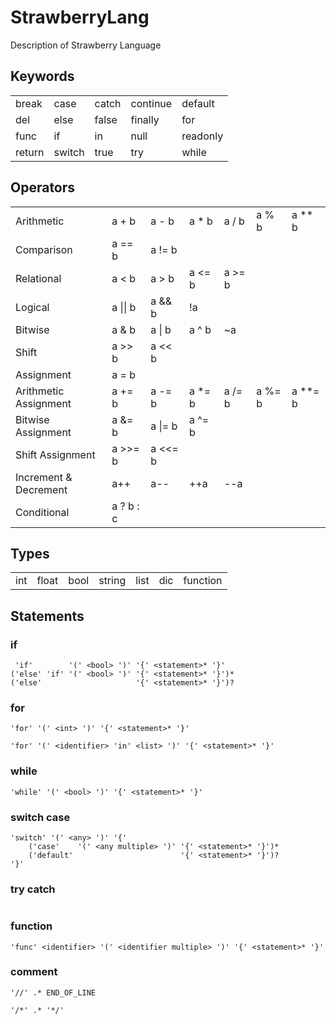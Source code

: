 # StrawberryLang
Description of Strawberry Language


## Keywords
|      |      |      |        |        |
|------|------|------|--------|--------|
|break |case  |catch |continue|default |
|del   |else  |false |finally |for     |
|func  |if    |in    |null    |readonly|
|return|switch|true  |try     |while   |


## Operators
|                     |         |       |      |       |       |       |
|---------------------|---------|-------|------|-------|-------|-------|
|Arithmetic           |a + b    |a - b  |a * b |a / b  |a % b  |a ** b |
|Comparison           |a == b   |a != b |      |       |       |       |
|Relational           |a < b    |a > b  |a <= b|a >= b |       |       |
|Logical              |a \|\| b |a && b |!a    |       |       |       |
|Bitwise              |a & b    |a \| b |a ^ b |~a     |       |       |
|Shift                |a >> b   |a << b |      |       |       |       |
|Assignment           |a = b    |       |      |       |       |       |
|Arithmetic Assignment|a += b   |a -= b |a *= b|a /= b |a %= b |a **= b|
|Bitwise Assignment   |a &= b   |a \|= b|a ^= b|       |       |       |
|Shift Assignment     |a >>= b  |a <<= b|      |       |       |       |
|Increment & Decrement|a++      |a--    |++a   |--a    |       |       |
|Conditional          |a ? b : c|       |      |       |       |       |


## Types
|        |        |        |        |        |        |        |
|--------|--------|--------|--------|--------|--------|--------|
|int     |float   |bool    |string  |list    |dic     |function|


## Statements

### if
```
 'if'        '(' <bool> ')' '{' <statement>* '}'
('else' 'if' '(' <bool> ')' '{' <statement>* '}')*
('else'                     '{' <statement>* '}')?
```

### for
```
'for' '(' <int> ')' '{' <statement>* '}'
```

```
'for' '(' <identifier> 'in' <list> ')' '{' <statement>* '}'
```

### while
```
'while' '(' <bool> ')' '{' <statement>* '}'
```

### switch case
```
'switch' '(' <any> ')' '{'
    ('case'    '(' <any multiple> ')' '{' <statement>* '}')*
    ('default'                        '{' <statement>* '}')?
'}'
```

### try catch
```

```

### function
```
'func' <identifier> '(' <identifier multiple> ')' '{' <statement>* '}'
```

### comment
```
'//' .* END_OF_LINE
```
```
'/*' .* '*/'
```